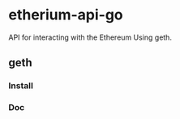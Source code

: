 # etherium-api-go

API for interacting with the Ethereum  Using  geth.


## geth

### Install

### Doc

